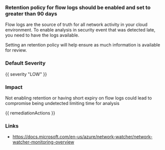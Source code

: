 
### Retention policy for flow logs should be enabled and set to greater than 90 days

Flow logs are the source of truth for all network activity in your cloud environment. 
To enable analysis in security event that was detected late, you need to have the logs available. 
			
Setting an retention policy will help ensure as much information is available for review.

### Default Severity
{{ severity "LOW" }}

### Impact
Not enabling retention or having short expiry on flow logs could lead to compromise being undetected limiting time for analysis

<!-- DO NOT CHANGE -->
{{ remediationActions }}

### Links
- https://docs.microsoft.com/en-us/azure/network-watcher/network-watcher-monitoring-overview
        